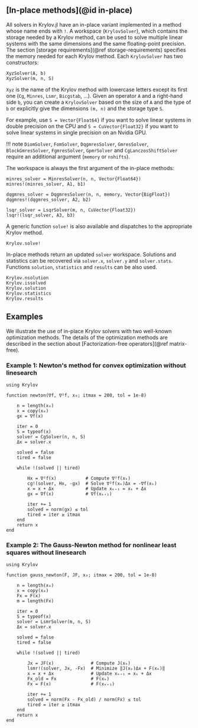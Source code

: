 ## [In-place methods](@id in-place)

All solvers in Krylov.jl have an in-place variant implemented in a method whose name ends with `!`.
A workspace (`KrylovSolver`), which contains the storage needed by a Krylov method, can be used to solve multiple linear systems with the same dimensions and the same floating-point precision.
The section [storage requirements](@ref storage-requirements) specifies the memory needed for each Krylov method.
Each `KrylovSolver` has two constructors:

```@constructors
XyzSolver(A, b)
XyzSolver(m, n, S)
```

`Xyz` is the name of the Krylov method with lowercase letters except its first one (`Cg`, `Minres`, `Lsmr`, `Bicgstab`, ...).
Given an operator `A` and a right-hand side `b`, you can create a `KrylovSolver` based on the size of `A` and the type of `b` or explicitly give the dimensions `(m, n)` and the storage type `S`.

For example, use `S = Vector{Float64}` if you want to solve linear systems in double precision on the CPU and `S = CuVector{Float32}` if you want to solve linear systems in single precision on an Nvidia GPU.

!!! note
    `DiomSolver`, `FomSolver`, `DqgmresSolver`, `GmresSolver`, `BlockGmresSolver`, `FgmresSolver`, `GpmrSolver` and `CgLanczosShiftSolver` require an additional argument (`memory` or `nshifts`).

The workspace is always the first argument of the in-place methods:

```@solvers
minres_solver = MinresSolver(n, n, Vector{Float64})
minres!(minres_solver, A1, b1)

dqgmres_solver = DqgmresSolver(n, n, memory, Vector{BigFloat})
dqgmres!(dqgmres_solver, A2, b2)

lsqr_solver = LsqrSolver(m, n, CuVector{Float32})
lsqr!(lsqr_solver, A3, b3)
```

A generic function `solve!` is also available and dispatches to the appropriate Krylov method.

```@docs
Krylov.solve!
```

In-place methods return an updated `solver` workspace.
Solutions and statistics can be recovered via `solver.x`, `solver.y` and `solver.stats`.
Functions `solution`, `statistics` and `results` can be also used.

```@docs
Krylov.nsolution
Krylov.issolved
Krylov.solution
Krylov.statistics
Krylov.results
```

## Examples

We illustrate the use of in-place Krylov solvers with two well-known optimization methods.
The details of the optimization methods are described in the section about [Factorization-free operators](@ref matrix-free).

### Example 1: Newton's method for convex optimization without linesearch

```@newton
using Krylov

function newton(∇f, ∇²f, x₀; itmax = 200, tol = 1e-8)

    n = length(x₀)
    x = copy(x₀)
    gx = ∇f(x)
    
    iter = 0
    S = typeof(x)
    solver = CgSolver(n, n, S)
    Δx = solver.x

    solved = false
    tired = false

    while !(solved || tired)
 
        Hx = ∇²f(x)           # Compute ∇²f(xₖ)
        cg!(solver, Hx, -gx)  # Solve ∇²f(xₖ)Δx = -∇f(xₖ)
        x = x + Δx            # Update xₖ₊₁ = xₖ + Δx
        gx = ∇f(x)            # ∇f(xₖ₊₁)
        
        iter += 1
        solved = norm(gx) ≤ tol
        tired = iter ≥ itmax
    end
    return x
end
```

### Example 2: The Gauss-Newton method for nonlinear least squares without linesearch

```@gauss_newton
using Krylov

function gauss_newton(F, JF, x₀; itmax = 200, tol = 1e-8)

    n = length(x₀)
    x = copy(x₀)
    Fx = F(x)
    m = length(Fx)
    
    iter = 0
    S = typeof(x)
    solver = LsmrSolver(m, n, S)
    Δx = solver.x

    solved = false
    tired = false

    while !(solved || tired)
 
        Jx = JF(x)              # Compute J(xₖ)
        lsmr!(solver, Jx, -Fx)  # Minimize ‖J(xₖ)Δx + F(xₖ)‖
        x = x + Δx              # Update xₖ₊₁ = xₖ + Δx
        Fx_old = Fx             # F(xₖ)
        Fx = F(x)               # F(xₖ₊₁)
        
        iter += 1
        solved = norm(Fx - Fx_old) / norm(Fx) ≤ tol
        tired = iter ≥ itmax
    end
    return x
end
```
